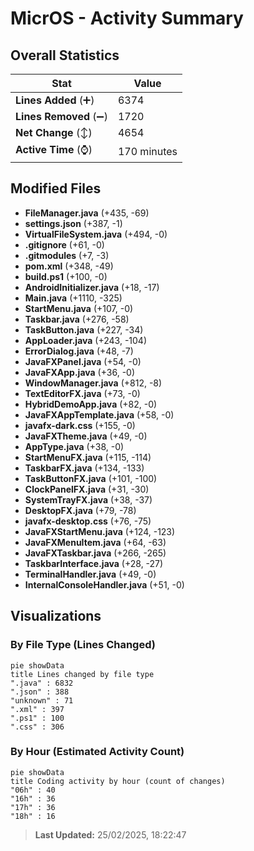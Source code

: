 # MicrOS - Activity Summary 

## Overall Statistics

| Stat                   | Value                                                             |
| ---------------------- | ----------------------------------------------------------------- |
| **Lines Added** (➕)   | 6374                                          |
| **Lines Removed** (➖) | 1720                                        |
| **Net Change** (↕)    | 4654                |
| **Active Time** (⌚)   | 170 minutes |


## Modified Files
- **FileManager.java** (+435, -69)
- **settings.json** (+387, -1)
- **VirtualFileSystem.java** (+494, -0)
- **.gitignore** (+61, -0)
- **.gitmodules** (+7, -3)
- **pom.xml** (+348, -49)
- **build.ps1** (+100, -0)
- **AndroidInitializer.java** (+18, -17)
- **Main.java** (+1110, -325)
- **StartMenu.java** (+107, -0)
- **Taskbar.java** (+276, -58)
- **TaskButton.java** (+227, -34)
- **AppLoader.java** (+243, -104)
- **ErrorDialog.java** (+48, -7)
- **JavaFXPanel.java** (+54, -0)
- **JavaFXApp.java** (+36, -0)
- **WindowManager.java** (+812, -8)
- **TextEditorFX.java** (+73, -0)
- **HybridDemoApp.java** (+82, -0)
- **JavaFXAppTemplate.java** (+58, -0)
- **javafx-dark.css** (+155, -0)
- **JavaFXTheme.java** (+49, -0)
- **AppType.java** (+38, -0)
- **StartMenuFX.java** (+115, -114)
- **TaskbarFX.java** (+134, -133)
- **TaskButtonFX.java** (+101, -100)
- **ClockPanelFX.java** (+31, -30)
- **SystemTrayFX.java** (+38, -37)
- **DesktopFX.java** (+79, -78)
- **javafx-desktop.css** (+76, -75)
- **JavaFXStartMenu.java** (+124, -123)
- **JavaFXMenuItem.java** (+64, -63)
- **JavaFXTaskbar.java** (+266, -265)
- **TaskbarInterface.java** (+28, -27)
- **TerminalHandler.java** (+49, -0)
- **InternalConsoleHandler.java** (+51, -0)

## Visualizations

### By File Type (Lines Changed)

```mermaid
pie showData
title Lines changed by file type
".java" : 6832
".json" : 388
"unknown" : 71
".xml" : 397
".ps1" : 100
".css" : 306
```

### By Hour (Estimated Activity Count)

```mermaid
pie showData
title Coding activity by hour (count of changes)
"06h" : 40
"16h" : 36
"17h" : 36
"18h" : 16
```


> **Last Updated:** 25/02/2025, 18:22:47
